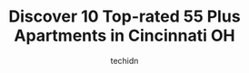 ---
layout: ampstory
image: https://i0.wp.com/www.depkes.org/wp-content/uploads/2023/06/55-plus-apartments-0-in-cincinnati-oh-1685774957.jpeg?resize=640,853
author: techidn
featured: false
description: Discover the impressive array of 55 Plus Apartments options in Cincinnati OH, where you can find 10 of the largest 55 Plus Apartments establishments in the area. From renowned classics to hi
title: Discover 10 Top-rated 55 Plus Apartments in Cincinnati OH
cover:
   title: Discover 10 Top-rated 55 Plus Apartments in Cincinnati OH
   subtitle: Rickpate
   background: https://www.depkes.org/wp-content/uploads/2023/06/55-plus-apartments-0-in-cincinnati-oh-1685774957.jpeg

pages: 
 - layout: thirds
   top: <h1>#1 St. Paul Village</h1>
   bottom: "<p>All the residents  of A bldg were forced into  an hotel after a pipe  burst on December 26th 2022, and  theres no  idea when we can move back inIf you  have  a  dog  don</p>"
   background: https://www.depkes.org/wp-content/uploads/2023/06/55-plus-apartments-1-in-cincinnati-oh-1685774958.jpeg
   backgroundblur: true
 - layout: thirds
   top: <h1>#2 Senior Star at The Kenwood</h1>
   bottom: "<p>I am so excited to have moved my mom here. Once she saw the apartment available, she immediately wanted to live here and was moved in within a couple weeks. Molly showed </p>"
   background: https://www.depkes.org/wp-content/uploads/2023/06/55-plus-apartments-2-in-cincinnati-oh-1685774958.jpeg
   cta:
      link: https://www.depkes.org/blog/discover-10-top-rated-55-plus-apartments-in-cincinnati-oh/
      text: Discover 10 Top-rated 55 Plus Apartments in Cincinnati OH
 - layout: thirds
   top: <h1>#3 Clifton Place</h1>
   bottom: "<p>900 Rue De La Paix, Cincinnati, OH 45220, United States</p>"
   background: https://www.depkes.org/wp-content/uploads/2023/06/55-plus-apartments-3-in-cincinnati-oh-1685774958.jpeg
   cta:
      link: https://www.depkes.org/blog/discover-10-top-rated-55-plus-apartments-in-cincinnati-oh/
      text: Discover 10 Top-rated 55 Plus Apartments in Cincinnati OH
 - layout: thirds
   top: <h1>#4 The Elberon</h1>
   bottom: "<p>3414 W 8th St, Cincinnati, OH 45205, United States</p>"
   background: https://images.unsplash.com/photo-1531169509526-f8f1fdaa4a67?ixlib=rb-4.0.3&ixid=MnwxMjA3fDB8MHxwaG90by1wYWdlfHx8fGVufDB8fHx8&auto=format&fit=crop&w=640&h=853&q=80
   cta:
      link: https://www.depkes.org/blog/discover-10-top-rated-55-plus-apartments-in-cincinnati-oh/
      text: Discover 10 Top-rated 55 Plus Apartments in Cincinnati OH
 - layout: thirds
   top: <h1>#5 Madison Villa</h1>
   bottom: "<p>5615 Madison Rd, Cincinnati, OH 45227, United States</p>"
   background: https://images.unsplash.com/photo-1567095761054-7a02e69e5c43?ixlib=rb-4.0.3&ixid=MnwxMjA3fDB8MHxwaG90by1wYWdlfHx8fGVufDB8fHx8&auto=format&fit=crop&w=640&h=853&q=80
   cta:
      link: https://www.depkes.org/blog/discover-10-top-rated-55-plus-apartments-in-cincinnati-oh/
      text: Discover 10 Top-rated 55 Plus Apartments in Cincinnati OH
 - layout: thirds
   top: <h1>#6 Summit East Apartments- Senior Community</h1>
   bottom: "<p>1581 Summit Rd, Cincinnati, OH 45237, United States</p>"
   background: https://images.unsplash.com/photo-1533998839656-76f5e4b2bccb?ixlib=rb-4.0.3&ixid=MnwxMjA3fDB8MHxwaG90by1wYWdlfHx8fGVufDB8fHx8&auto=format&fit=crop&w=640&h=853&q=80
   cta:
      link: https://www.depkes.org/blog/discover-10-top-rated-55-plus-apartments-in-cincinnati-oh/
      text: Discover 10 Top-rated 55 Plus Apartments in Cincinnati OH
 - layout: thirds
   top: <h1>#7 Roselawn Gardens Senior Housing</h1>
   bottom: "<p>1811 Losantiville Ave, Cincinnati, OH 45237, United States</p>"
   background: https://images.unsplash.com/photo-1557672172-298e090bd0f1?ixlib=rb-4.0.3&ixid=MnwxMjA3fDB8MHxwaG90by1wYWdlfHx8fGVufDB8fHx8&auto=format&fit=crop&w=640&h=853&q=80
   cta:
      link: https://www.depkes.org/blog/discover-10-top-rated-55-plus-apartments-in-cincinnati-oh/
      text: Discover 10 Top-rated 55 Plus Apartments in Cincinnati OH
 - layout: thirds
   middle: Continue reading...
   background: https://images.unsplash.com/photo-1564951434112-64d74cc2a2d7?ixlib=rb-4.0.3&ixid=MnwxMjA3fDB8MHxwaG90by1wYWdlfHx8fGVufDB8fHx8&auto=format&fit=crop&w=640&h=853&q=80
   cta:
      link: https://www.depkes.org/blog/discover-10-top-rated-55-plus-apartments-in-cincinnati-oh/
      text: Discover 10 Top-rated 55 Plus Apartments in Cincinnati OH
      
---